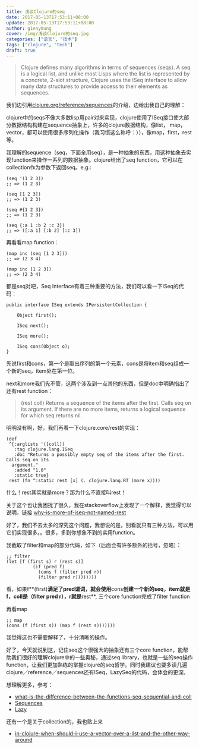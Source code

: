 ```yaml
---
title: 浅谈Clojure的seq
date: 2017-05-13T17:53:11+08:00
update: 2017-05-13T17:53:11+08:00
author: g1eny0ung
cover: /img/浅谈Clojure的seq.jpg
categories: ["语言", "技术"]
tags: ["clojure", "tech"]
draft: true
---
```


> Clojure defines many algorithms in terms of sequences (seqs). A seq is a logical list, and unlike most Lisps where the list is represented by a concrete, 2-slot structure, Clojure uses the ISeq interface to allow many data structures to provide access to their elements as sequences. 

<!--more-->

我们边引用[clojure.org/reference/sequences](https://clojure.org/reference/sequences)的介绍，边给出我自己的理解：

clojure中的seqs不像大多数lisp用pair对来实现，clojure使用了ISeq接口使大部分数据结构构建在sequence抽象上，许多的clojure数据结构，像list， map， vector，都可以使用很多序列化操作（我习惯这么称呼：）），像map，first，rest等。

我理解的sequence（seq，下面全用seq），是一种抽象的东西，用这种抽象去实现function来操作一系列的数据抽象。clojure给出了seq function，它可以在collection作为参数下返回seq。e.g.:

```
(seq '(1 2 3))
;; => (1 2 3)

(seq [1 2 3])
;; => (1 2 3)

(seq #{1 2 3})
;; => (1 2 3)

(seq {:a 1 :b 2 :c 3})
;; => ([:a 1] [:b 2] [:c 3])
```

再看看map function：

```
(map inc (seq [1 2 3]))
;; => (2 3 4)

(map inc [1 2 3])
;; => (2 3 4)
```

都是seq对吧，Seq Interface有着三种重要的方法，我们可以看一下ISeq的代码：

```
public interface ISeq extends IPersistentCollection {

    Object first();

    ISeq next();

    ISeq more();

    ISeq cons(Object o);
}
```

先说first和cons，第一个是取出序列的第一个元素，cons是将item和seq组成一个新的seq，item处在第一位。

next和more我们先不管，这两个涉及到一点其他的东西，但是doc中明确指出了还有rest function：

> (rest coll) Returns a sequence of the items after the first. Calls seq on its argument. If there are no more items, returns a logical sequence for which seq returns nil.

明明没有啊，好，我们再看一下clojure.core/rest的实现：

```
(def
 ^{:arglists '([coll])
   :tag clojure.lang.ISeq
   :doc "Returns a possibly empty seq of the items after the first. Calls seq on its
  argument."
   :added "1.0"
   :static true}  
 rest (fn ^:static rest [x] (. clojure.lang.RT (more x))))
```

什么！rest其实就是more？那为什么不直接叫rest！

关于这个也让我困扰了很久，我在stackoverflow上发现了一个解释，我觉得可以说明，链接 [why-is-more-of-iseq-not-named-rest](http://stackoverflow.com/questions/15815639/why-is-more-of-iseq-not-named-rest)

好了，我们不去太多的深究这个问题，我想说的是，别看就只有三种方法，可以用它们实现很多。。很多，多到你想象不到的实用function。

我截取了filter和map的部分代码，如下（后面会有许多额外的括号，忽略）：

```
;; filter
(let [f (first s) r (rest s)]
          (if (pred f)
            (cons f (filter pred r))
            (filter pred r))))))))
```

看，如果f**(first)**满足了pred谓词，就会使用**cons**创建一个新的seq，item就是f，coll是（filter pred r），r就是**rest**,
三个core function完成了filter function

再看map

```
;; map
(cons (f (first s)) (map f (rest s)))))))
```

我觉得这也不需要解释了，十分清晰的操作。

好了，今天就说到这，记住seq这个很强大的抽象还有三个core function，能帮助我们很好的理解clojure中的一些奥秘，通过seq library，也就是一些的seq操作function，让我们更加熟练的掌握clojure的seq哲学。同时我建议也要多读几遍clojure／reference／sequences还有ISeq，LazySeq的代码，会体会的更深。

想理解更多，参考：

* [what-is-the-difference-between-the-functions-seq-sequential-and-coll](http://stackoverflow.com/questions/22439174/what-is-the-difference-between-the-functions-seq-sequential-and-coll)
* [Sequences](https://clojure.org/reference/sequences)
* [Lazy](https://clojure.org/reference/lazy)

还有一个是关于collection的，我也贴上来

* [in-clojure-when-should-i-use-a-vector-over-a-list-and-the-other-way-around](http://stackoverflow.com/questions/1147975/in-clojure-when-should-i-use-a-vector-over-a-list-and-the-other-way-around)
